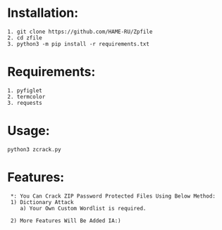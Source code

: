 # Installation:
    1. git clone https://github.com/HAME-RU/Zpfile
    2. cd zfile
    3. python3 -m pip install -r requirements.txt
    
# Requirements:
    1. pyfiglet
    2. termcolor
    3. requests
    
# Usage:
    python3 zcrack.py
   
# Features:
     *: You Can Crack ZIP Password Protected Files Using Below Method:
     1) Dictionary Attack
        a) Your Own Custom Wordlist is required.
        
     2) More Features Will Be Added IA:)
       
